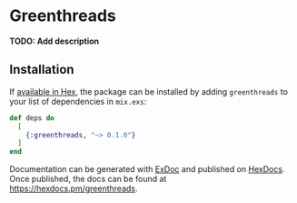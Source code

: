 # Greenthreads

**TODO: Add description**

## Installation

If [available in Hex](https://hex.pm/docs/publish), the package can be installed
by adding `greenthreads` to your list of dependencies in `mix.exs`:

```elixir
def deps do
  [
    {:greenthreads, "~> 0.1.0"}
  ]
end
```

Documentation can be generated with [ExDoc](https://github.com/elixir-lang/ex_doc)
and published on [HexDocs](https://hexdocs.pm). Once published, the docs can
be found at <https://hexdocs.pm/greenthreads>.

